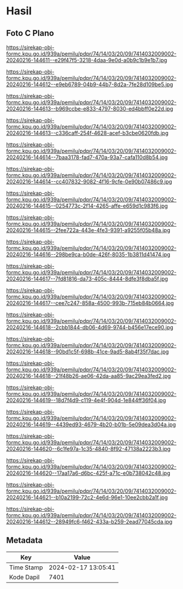# Hasil

## Foto C Plano

https://sirekap-obj-formc.kpu.go.id/939a/pemilu/pdpr/74/14/03/20/09/7414032009002-20240216-144611--e29f47f5-3218-4daa-9e0d-a0b9c1b9e1b7.jpg

https://sirekap-obj-formc.kpu.go.id/939a/pemilu/pdpr/74/14/03/20/09/7414032009002-20240216-144612--e9eb6789-04b9-44b7-8d2a-7fe28d109be5.jpg

https://sirekap-obj-formc.kpu.go.id/939a/pemilu/pdpr/74/14/03/20/09/7414032009002-20240216-144613--b969ccbe-e833-4797-8030-ed4bbff0e22d.jpg

https://sirekap-obj-formc.kpu.go.id/939a/pemilu/pdpr/74/14/03/20/09/7414032009002-20240216-144613--c336caff-254f-4628-acef-b3cbe0620fdb.jpg

https://sirekap-obj-formc.kpu.go.id/939a/pemilu/pdpr/74/14/03/20/09/7414032009002-20240216-144614--7baa3178-fad7-470a-93a7-cafa110d8b54.jpg

https://sirekap-obj-formc.kpu.go.id/939a/pemilu/pdpr/74/14/03/20/09/7414032009002-20240216-144614--cc407832-9082-4f16-9cfe-0e90b07486c9.jpg

https://sirekap-obj-formc.kpu.go.id/939a/pemilu/pdpr/74/14/03/20/09/7414032009002-20240216-144615--0254773c-2f14-4265-affe-e659d1c983f6.jpg

https://sirekap-obj-formc.kpu.go.id/939a/pemilu/pdpr/74/14/03/20/09/7414032009002-20240216-144615--2fee722a-443e-4fe3-9391-a9255f05b48a.jpg

https://sirekap-obj-formc.kpu.go.id/939a/pemilu/pdpr/74/14/03/20/09/7414032009002-20240216-144616--298be9ca-b0de-426f-8035-1b3811d41474.jpg

https://sirekap-obj-formc.kpu.go.id/939a/pemilu/pdpr/74/14/03/20/09/7414032009002-20240216-144617--7fd81816-da73-405c-8444-8dfe3f8dba5f.jpg

https://sirekap-obj-formc.kpu.go.id/939a/pemilu/pdpr/74/14/03/20/09/7414032009002-20240216-144617--cee7c247-858a-4500-993b-715eb84b0664.jpg

https://sirekap-obj-formc.kpu.go.id/939a/pemilu/pdpr/74/14/03/20/09/7414032009002-20240216-144618--2cbb1844-db06-4d69-9744-b456e17ece90.jpg

https://sirekap-obj-formc.kpu.go.id/939a/pemilu/pdpr/74/14/03/20/09/7414032009002-20240216-144618--90bd1c5f-698b-41ce-9ad5-8ab4f35f7dac.jpg

https://sirekap-obj-formc.kpu.go.id/939a/pemilu/pdpr/74/14/03/20/09/7414032009002-20240216-144618--21f48b26-ae06-42da-aa85-9ac29ea3fed2.jpg

https://sirekap-obj-formc.kpu.go.id/939a/pemilu/pdpr/74/14/03/20/09/7414032009002-20240216-144619--18d7f4d9-c119-4e4f-904d-1e844ff36f04.jpg

https://sirekap-obj-formc.kpu.go.id/939a/pemilu/pdpr/74/14/03/20/09/7414032009002-20240216-144619--4439ed93-4679-4b20-b01b-5e09dea3d04a.jpg

https://sirekap-obj-formc.kpu.go.id/939a/pemilu/pdpr/74/14/03/20/09/7414032009002-20240216-144620--6c1fe97a-1c35-4840-8f92-47138a2223b3.jpg

https://sirekap-obj-formc.kpu.go.id/939a/pemilu/pdpr/74/14/03/20/09/7414032009002-20240216-144620--17aa17a6-d6bc-425f-a71c-e0b738042c48.jpg

https://sirekap-obj-formc.kpu.go.id/939a/pemilu/pdpr/74/14/03/20/09/7414032009002-20240216-144621--b10a2199-72c2-4e6d-96e1-10ee2cbb2a1f.jpg

https://sirekap-obj-formc.kpu.go.id/939a/pemilu/pdpr/74/14/03/20/09/7414032009002-20240216-144612--28949fc6-f462-433a-b259-2ead77045cda.jpg


## Metadata

| Key        | Value               |
| ---------- | ------------------- |
| Time Stamp | 2024-02-17 13:05:41 |
| Kode Dapil | 7401                |




